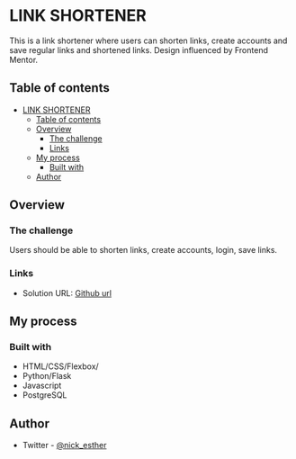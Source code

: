 #   LINK SHORTENER

This is a link shortener where users can shorten links, create accounts and save regular links and shortened links. Design influenced by Frontend Mentor.

## Table of contents

- [LINK SHORTENER](#link-shortener)
  - [Table of contents](#table-of-contents)
  - [Overview](#overview)
    - [The challenge](#the-challenge)
    - [Links](#links)
  - [My process](#my-process)
    - [Built with](#built-with)
  - [Author](#author)


## Overview

### The challenge

Users should be able to shorten links, create accounts, login, save links.

### Links

- Solution URL: [Github url](https://github.com/esthernickani/links.git)

## My process

### Built with

- HTML/CSS/Flexbox/
- Python/Flask
- Javascript
- PostgreSQL


## Author
- Twitter - [@nick_esther](https://www.twitter.com/nick_esther)

